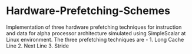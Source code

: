 # Hardware-Prefetching-Schemes
Implementation of three hardware prefetching techniques for instruction and data for alpha processor architecture simulated using SimpleScalar at Linux environment. The three prefetching techniques are - 1. Long Cache Line  2. Next Line  3. Stride 
